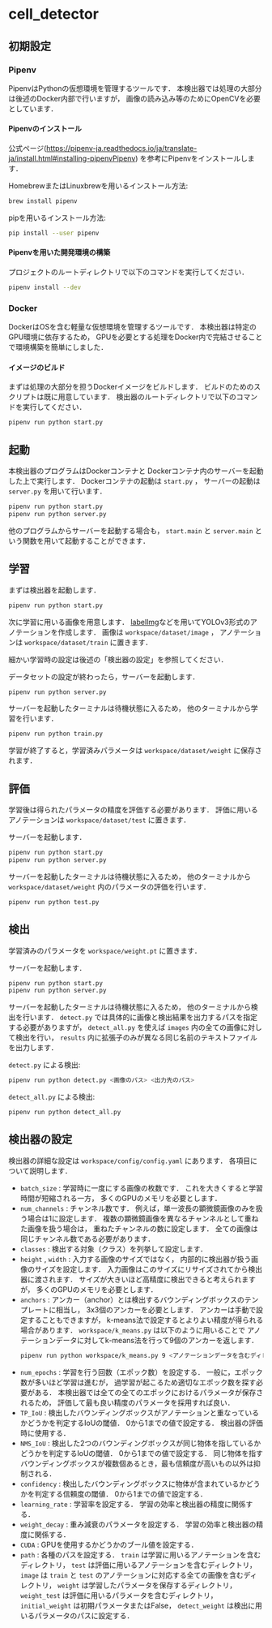 # cell_detector

## 初期設定
### Pipenv
PipenvはPythonの仮想環境を管理するツールです．
本検出器では処理の大部分は後述のDocker内部で行いますが，
画像の読み込み等のためにOpenCVを必要としています．


#### Pipenvのインストール
公式ページ(https://pipenv-ja.readthedocs.io/ja/translate-ja/install.html#installing-pipenvPipenv)
を参考にPipenvをインストールします．

HomebrewまたはLinuxbrewを用いるインストール方法:

``` bash
brew install pipenv
```

pipを用いるインストール方法:

``` bash
pip install --user pipenv
```


#### Pipenvを用いた開発環境の構築
プロジェクトのルートディレクトリで以下のコマンドを実行してください．

``` bash
pipenv install --dev
```


### Docker
DockerはOSを含む軽量な仮想環境を管理するツールです．
本検出器は特定のGPU環境に依存するため，
GPUを必要とする処理をDocker内で完結させることで環境構築を簡単にしました．

#### イメージのビルド
まずは処理の大部分を担うDockerイメージをビルドします．
ビルドのためのスクリプトは既に用意しています．
検出器のルートディレクトリで以下のコマンドを実行してください．

``` bash
pipenv run python start.py
```


## 起動
本検出器のプログラムはDockerコンテナと
Dockerコンテナ内のサーバーを起動した上で実行します．
Dockerコンテナの起動は `start.py` ，
サーバーの起動は `server.py` を用いて行います．

``` bash
pipenv run python start.py
pipenv run python server.py
```

他のプログラムからサーバーを起動する場合も，
`start.main` と `server.main` という関数を用いて起動することができます．


## 学習
まずは検出器を起動します．
``` bash
pipenv run python start.py
```

次に学習に用いる画像を用意します．
[labelImg](https://github.com/tzutalin/labelImg)などを用いてYOLOv3形式のアノテーションを作成します．
画像は `workspace/dataset/image` ，
アノテーションは `workspace/dataset/train` に置きます．

細かい学習時の設定は後述の「検出器の設定」を参照してください．

データセットの設定が終わったら，サーバーを起動します．

``` bash
pipenv run python server.py
```

サーバーを起動したターミナルは待機状態に入るため，
他のターミナルから学習を行います．

``` bash
pipenv run python train.py
```

学習が終了すると，学習済みパラメータは `workspace/dataset/weight` に保存されます．


## 評価
学習後は得られたパラメータの精度を評価する必要があります．
評価に用いるアノテーションは `workspace/dataset/test` に置きます．

サーバーを起動します．

``` bash
pipenv run python start.py
pipenv run python server.py
```

サーバーを起動したターミナルは待機状態に入るため，
他のターミナルから `workspace/dataset/weight` 内のパラメータの評価を行います．

``` bash
pipenv run python test.py
```

## 検出
学習済みのパラメータを `workspace/weight.pt` に置きます．

サーバーを起動します．

``` bash
pipenv run python start.py
pipenv run python server.py
```

サーバーを起動したターミナルは待機状態に入るため，
他のターミナルから検出を行います．
`detect.py` では具体的に画像と検出結果を出力するパスを指定する必要がありますが，
`detect_all.py` を使えば `images` 内の全ての画像に対して検出を行い，
`results` 内に拡張子のみが異なる同じ名前のテキストファイルを出力します．

`detect.py` による検出:

``` bash
pipenv run python detect.py <画像のパス> <出力先のパス>
```

`detect_all.py` による検出:

``` bash
pipenv run python detect_all.py
```

## 検出器の設定
検出器の詳細な設定は `workspace/config/config.yaml` にあります．
各項目について説明します．

*   `batch_size` :
    学習時に一度にする画像の枚数です．
    これを大きくすると学習時間が短縮される一方，
    多くのGPUのメモリを必要とします．
*   `num_channels` :
    チャンネル数です．
    例えば，単一波長の顕微鏡画像のみを扱う場合は1に設定します．
    複数の顕微鏡画像を異なるチャンネルとして重ねた画像を扱う場合は，
    重ねたチャンネルの数に設定します．
    全ての画像は同じチャンネル数である必要があります．
*   `classes` :
    検出する対象（クラス）を列挙して設定します．
*   `height` , `width` :
    入力する画像のサイズではなく，
    内部的に検出器が扱う画像のサイズを設定します．
    入力画像はこのサイズにリサイズされてから検出器に渡されます．
    サイズが大きいほど高精度に検出できると考えられますが，
    多くのGPUのメモリを必要とします．
*   `anchors` :
    アンカー（anchor）とは検出するバウンディングボックスのテンプレートに相当し，
    3x3個のアンカーを必要とします．
    アンカーは手動で設定することもできますが，
    k-means法で設定するとよりよい精度が得られる場合があります．
    `workspace/k_means.py` は以下のように用いることで
    アノテーションデータに対してk-means法を行って9個のアンカーを返します．
    ``` bash
    pipenv run python workspace/k_means.py 9 <アノテーションデータを含むディレクトリ>
    ```
*   `num_epochs` :
    学習を行う回数（エポック数）を設定する．
    一般に，エポック数が多いほど学習は進むが，
    過学習が起こるため適切なエポック数を探す必要がある．
    本検出器では全ての全てのエポックにおけるパラメータが保存されるため，
    評価して最も良い精度のパラメータを採用すれば良い．
*   `TP_IoU` :
    検出したバウンディングボックスがアノテーションと重なっているかどうかを判定するIoUの閾値．
    0から1までの値で設定する．
    検出器の評価時に使用する．
*   `NMS_IoU` :
    検出した2つのバウンディングボックスが同じ物体を指しているかどうかを判定するIoUの閾値．
    0から1までの値で設定する．
    同じ物体を指すバウンディングボックスが複数個あるとき，最も信頼度が高いもの以外は抑制される．
*   `confidency` :
    検出したバウンディングボックスに物体が含まれているかどうかを判定する信頼度の閾値．
    0から1までの値で設定する．
*   `learning_rate` :
    学習率を設定する．
    学習の効率と検出器の精度に関係する．
*   `weight_decay` :
    重み減衰のパラメータを設定する．
    学習の効率と検出器の精度に関係する．
*   `CUDA` :
    GPUを使用するかどうかのブール値を設定する．
*   `path` :
    各種のパスを設定する．
    `train` は学習に用いるアノテーションを含むディレクトリ，
    `test` は評価に用いるアノテーションを含むディレクトリ，
    `image` は `train` と `test` のアノテーションに対応する全ての画像を含むディレクトリ，
    `weight` は学習したパラメータを保存するディレクトリ，
    `weight_test` は評価に用いるパラメータを含むディレクトリ，
    `initial_weight` は初期パラメータまたはFalse，
    `detect_weight` は検出に用いるパラメータのパスに設定する．


